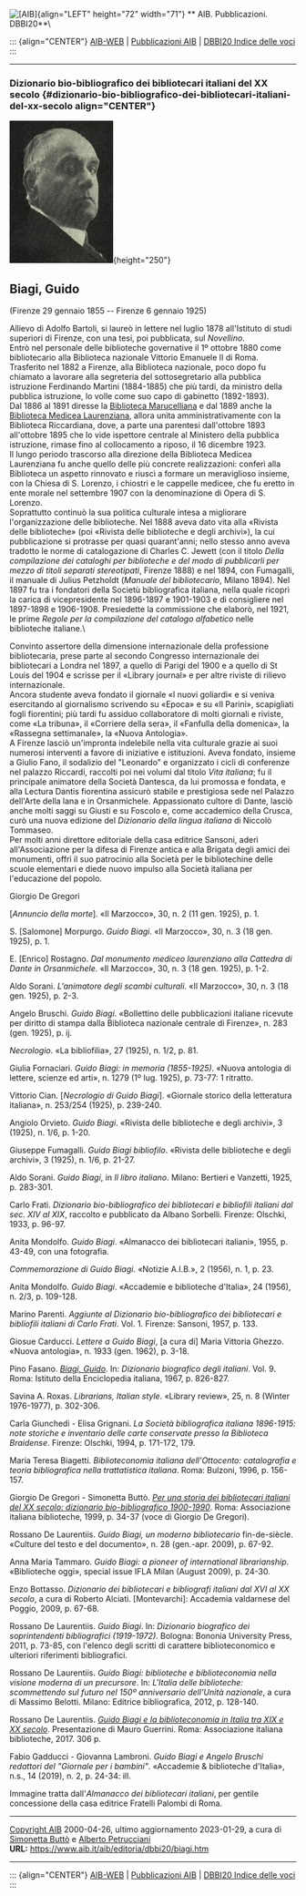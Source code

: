 ![\[AIB\]](/aib/wi/aibv72.gif){align="LEFT" height="72" width="71"}
** AIB. Pubblicazioni. DBBI20**\

::: {align="CENTER"}
[AIB-WEB](/) \| [Pubblicazioni AIB](/pubblicazioni/) \| [DBBI20 Indice
delle voci](dbbi20.htm)
:::

------------------------------------------------------------------------

### Dizionario bio-bibliografico dei bibliotecari italiani del XX secolo {#dizionario-bio-bibliografico-dei-bibliotecari-italiani-del-xx-secolo align="CENTER"}

![\[Ritratto\]](biagi.jpg){height="250"}

## Biagi, Guido

(Firenze 29 gennaio 1855 -- Firenze 6 gennaio 1925)

Allievo di Adolfo Bartoli, si laureò in lettere nel luglio 1878
all\'Istituto di studi superiori di Firenze, con una tesi, poi
pubblicata, sul *Novellino*.\
Entrò nel personale delle biblioteche governative il 1º ottobre 1880
come bibliotecario alla Biblioteca nazionale Vittorio Emanuele II di
Roma. Trasferito nel 1882 a Firenze, alla Biblioteca nazionale, poco
dopo fu chiamato a lavorare alla segreteria del sottosegretario alla
pubblica istruzione Ferdinando Martini (1884-1885) che più tardi, da
ministro della pubblica istruzione, lo volle come suo capo di gabinetto
(1892-1893).\
Dal 1886 al 1891 diresse la [Biblioteca
Marucelliana](/aib/stor/teche/fi-mar.htm) e dal 1889 anche la
[Biblioteca Medicea Laurenziana](/aib/stor/teche/fi-lau.htm), allora
unita amministrativamente con la Biblioteca Riccardiana, dove, a parte
una parentesi dall\'ottobre 1893 all\'ottobre 1895 che lo vide ispettore
centrale al Ministero della pubblica istruzione, rimase fino al
collocamento a riposo, il 16 dicembre 1923.\
Il lungo periodo trascorso alla direzione della Biblioteca Medicea
Laurenziana fu anche quello delle più concrete realizzazioni: conferì
alla Biblioteca un aspetto rinnovato e riuscì a formare un meraviglioso
insieme, con la Chiesa di S. Lorenzo, i chiostri e le cappelle medicee,
che fu eretto in ente morale nel settembre 1907 con la denominazione di
Opera di S. Lorenzo.\
Soprattutto continuò la sua politica culturale intesa a migliorare
l\'organizzazione delle biblioteche. Nel 1888 aveva dato vita alla
«Rivista delle biblioteche» (poi «Rivista delle biblioteche e degli
archivi»), la cui pubblicazione si protrasse per quasi quarant\'anni;
nello stesso anno aveva tradotto le norme di catalogazione di Charles C.
Jewett (con il titolo *Della compilazione dei cataloghi per biblioteche
e del modo di pubblicarli per mezzo di titoli separati stereotipati*,
Firenze 1888) e nel 1894, con Fumagalli, il manuale di Julius Petzholdt
(*Manuale del bibliotecario*, Milano 1894). Nel 1897 fu tra i fondatori
della Societù bibliografica italiana, nella quale ricoprì la carica di
vicepresidente nel 1896-1897 e 1901-1903 e di consigliere nel 1897-1898
e 1906-1908. Presiedette la commissione che elaborò, nel 1921, le prime
*Regole per la compilazione del catalogo alfabetico* nelle biblioteche
italiane.\

Convinto assertore della dimensione internazionale della professione
bibliotecaria, prese parte al secondo Congresso internazionale dei
bibliotecari a Londra nel 1897, a quello di Parigi del 1900 e a quello
di St Louis del 1904 e scrisse per il «Library journal» e per altre
riviste di rilievo internazionale.\
Ancora studente aveva fondato il giornale «I nuovi goliardi« e si veniva
esercitando al giornalismo scrivendo su «Epoca» e su «Il Parini»,
scapigliati fogli fiorentini; più tardi fu assiduo collaboratore di
molti giornali e riviste, come «La tribuna», il «Corriere della sera»,
il «Fanfulla della domenica», la «Rassegna settimanale», la «Nuova
Antologia».\
A Firenze lasciò un\'impronta indelebile nella vita culturale grazie ai
suoi numerosi interventi a favore di iniziative e istituzioni. Aveva
fondato, insieme a Giulio Fano, il sodalizio del \"Leonardo\" e
organizzato i cicli di conferenze nel palazzo Riccardi, raccolti poi nei
volumi dal titolo *Vita italiana*; fu il principale animatore della
Società Dantesca, da lui promossa e fondata, e alla Lectura Dantis
fiorentina assicurò stabile e prestigiosa sede nel Palazzo dell\'Arte
della lana e in Orsanmichele. Appassionato cultore di Dante, lasciò
anche molti saggi su Giusti e su Foscolo e, come accademico della
Crusca, curò una nuova edizione del *Dizionario della lingua italiana*
di Niccolò Tommaseo.\
Per molti anni direttore editoriale della casa editrice Sansoni, aderì
all\'Associazione per la difesa di Firenze antica e alla Brigata degli
amici dei monumenti, offrì il suo patrocinio alla Società per le
bibliotechine delle scuole elementari e diede nuovo impulso alla Società
italiana per l\'educazione del popolo.

Giorgio De Gregori

\[*Annuncio della morte*\]. «Il Marzocco», 30, n. 2 (11 gen. 1925), p.
1.

S. \[Salomone\] Morpurgo. *Guido Biagi*. «Il Marzocco», 30, n. 3 (18
gen. 1925), p. 1.

E. \[Enrico\] Rostagno. *Dal monumento mediceo laurenziano alla Cattedra
di Dante in Orsanmichele*. «Il Marzocco», 30, n. 3 (18 gen. 1925), p.
1-2.

Aldo Sorani. *L\'animatore degli scambi culturali*. «Il Marzocco», 30,
n. 3 (18 gen. 1925), p. 2-3.

Angelo Bruschi. *Guido Biagi*. «Bollettino delle pubblicazioni italiane
ricevute per diritto di stampa dalla Biblioteca nazionale centrale di
Firenze», n. 283 (gen. 1925), p. ij.

*Necrologio*. «La bibliofilia», 27 (1925), n. 1/2, p. 81.

Giulia Fornaciari. *Guido Biagi: in memoria (1855-1925)*. «Nuova
antologia di lettere, scienze ed arti», n. 1279 (1º lug. 1925), p.
73-77: 1 ritratto.

Vittorio Cian. \[*Necrologio di Guido Biagi*\]. «Giornale storico della
letteratura italiana», n. 253/254 (1925), p. 239-240.

Angiolo Orvieto. *Guido Biagi*. «Rivista delle biblioteche e degli
archivi», 3 (1925), n. 1/6, p. 1-20.

Giuseppe Fumagalli. *Guido Biagi bibliofilo*. «Rivista delle biblioteche
e degli archivi», 3 (1925), n. 1/6, p. 21-27.

Aldo Sorani. *Guido Biagi*, in *Il libro italiano*. Milano: Bertieri e
Vanzetti, 1925, p. 283-301.

Carlo Frati. *Dizionario bio-bibliografico dei bibliotecari e bibliofili
italiani dal sec. XIV al XIX*, raccolto e pubblicato da Albano Sorbelli.
Firenze: Olschki, 1933, p. 96-97.

Anita Mondolfo. *Guido Biagi*. «Almanacco dei bibliotecari italiani»,
1955, p. 43-49, con una fotografia.

*Commemorazione di Guido Biagi*. «Notizie A.I.B.», 2 (1956), n. 1, p.
23.

Anita Mondolfo. *Guido Biagi*. «Accademie e biblioteche d\'Italia», 24
(1956), n. 2/3, p. 109-128.

Marino Parenti. *Aggiunte al Dizionario bio-bibliografico dei
bibliotecari e bibliofili italiani di Carlo Frati*. Vol. 1. Firenze:
Sansoni, 1957, p. 133.

Giosue Carducci. *Lettere a Guido Biagi*, \[a cura di\] Maria Vittoria
Ghezzo. «Nuova antologia», n. 1933 (gen. 1962), p. 3-18.

Pino Fasano. *[Biagi,
Guido](http://www.treccani.it/enciclopedia/guido-biagi_%28Dizionario-Biografico%29/)*.
In: *Dizionario biografico degli italiani*. Vol. 9. Roma: Istituto della
Enciclopedia italiana, 1967, p. 826-827.

Savina A. Roxas. *Librarians, Italian style*. «Library review», 25, n. 8
(Winter 1976-1977), p. 302-306.

Carla Giunchedi - Elisa Grignani. *La Società bibliografica italiana
1896-1915: note storiche e inventario delle carte conservate presso la
Biblioteca Braidense*. Firenze: Olschki, 1994, p. 171-172, 179.

Maria Teresa Biagetti. *Biblioteconomia italiana dell\'Ottocento:
catalografia e teoria bibliografica nella trattatistica italiana*. Roma:
Bulzoni, 1996, p. 156-157.

Giorgio De Gregori - Simonetta Buttò. [*Per una storia dei bibliotecari
italiani del XX secolo: dizionario bio-bibliografico
1900-1990*](/aib/editoria/pub065.htm). Roma: Associazione italiana
biblioteche, 1999, p. 34-37 (voce di Giorgio De Gregori).

Rossano De Laurentiis. *Guido Biagi, un moderno bibliotecario*
fin-de-siècle. «Culture del testo e del documento», n. 28 (gen.-apr.
2009), p. 67-92.

Anna Maria Tammaro. *Guido Biagi: a pioneer of international
librarianship*. «Biblioteche oggi», special issue IFLA Milan (August
2009), p. 24-30.

Enzo Bottasso. *Dizionario dei bibliotecari e bibliografi italiani dal
XVI al XX secolo*, a cura di Roberto Alciati. \[Montevarchi\]: Accademia
valdarnese del Poggio, 2009, p. 67-68.

Rossano De Laurentiis. *Guido Biagi*. In: *Dizionario biografico dei
soprintendenti bibliografici (1919-1972)*. Bologna: Bononia University
Press, 2011, p. 73-85, con l\'elenco degli scritti di carattere
biblioteconomico e ulteriori riferimenti bibliografici.

Rossano De Laurentiis. *Guido Biagi: biblioteche e biblioteconomia nella
visione moderna di un precursore*. In: *L\'Italia delle biblioteche:
scommettendo sul futuro nel 150º anniversario dell\'Unità nazionale*, a
cura di Massimo Belotti. Milano: Editrice bibliografica, 2012, p.
128-140.

Rossano De Laurentiis. *[Guido Biagi e la biblioteconomia in Italia tra
XIX e XX
secolo](/negozio-aib/novita/guido-biagi-la-biblioteconomia-italia-xix-xx-secolo/)*.
Presentazione di Mauro Guerrini. Roma: Associazione italiana
biblioteche, 2017. 306 p.

Fabio Gadducci - Giovanna Lambroni. *Guido Biagi e Angelo Bruschi
redattori del \"Giornale per i bambini\"*. «Accademie & biblioteche
d\'Italia», n.s., 14 (2019), n. 2, p. 24-34: ill.

Immagine tratta dall\'*Almanacco dei bibliotecari italiani*, per gentile
concessione della casa editrice Fratelli Palombi di Roma.

------------------------------------------------------------------------

[Copyright AIB](/su-questo-sito/dichiarazione-di-copyright-aib-web/)
2000-04-26, ultimo aggiornamento 2023-01-29, a cura di [Simonetta
Buttò](/aib/redazione3.htm) e [Alberto
Petrucciani](/su-questo-sito/redazione-aib-web/)\
**URL:** https://www.aib.it/aib/editoria/dbbi20/biagi.htm

------------------------------------------------------------------------

::: {align="CENTER"}
[AIB-WEB](/) \| [Pubblicazioni AIB](/pubblicazioni/) \| [DBBI20 Indice
delle voci](dbbi20.htm)
:::

